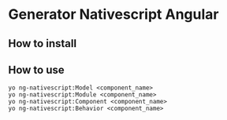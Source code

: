 # Generator Nativescript Angular

## How to install

## How to use

```
yo ng-nativescript:Model <component_name>
yo ng-nativescript:Module <component_name>
yo ng-nativescript:Component <component_name>
yo ng-nativescript:Behavior <component_name>
```